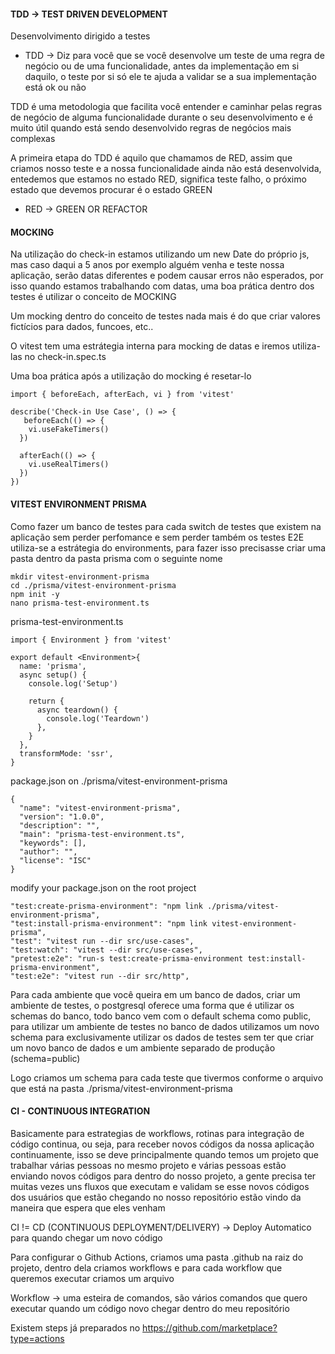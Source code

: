 #### TDD -> TEST DRIVEN DEVELOPMENT

Desenvolvimento dirigido a testes

- TDD -> Diz para você que se você desenvolve um teste de uma regra de negócio ou de uma funcionalidade, antes da implementação em si daquilo, o teste por si só ele te ajuda a validar se a sua implementação está ok ou não

TDD é uma metodologia que facilita você entender e caminhar pelas regras de negócio de alguma funcionalidade durante o seu desenvolvimento e é muito útil quando está sendo desenvolvido regras de negócios mais complexas

A primeira etapa do TDD é aquilo que chamamos de RED, assim que criamos nosso teste e a nossa funcionalidade ainda não está desenvolvida, entedemos que estamos no estado RED, significa teste falho, o próximo estado que devemos procurar é o estado GREEN

- RED -> GREEN OR REFACTOR

#### MOCKING

Na utilização do check-in estamos utilizando um new Date do próprio js, mas caso daqui a 5 anos por exemplo alguém venha e teste nossa aplicação, serão datas diferentes e podem causar erros não esperados, por isso quando estamos trabalhando com datas, uma boa prática dentro dos testes é utilizar o conceito de MOCKING

Um mocking dentro do conceito de testes nada mais é do que criar valores fictícios para dados, funcoes, etc..

O vitest tem uma estrátegia interna para mocking de datas e iremos utiliza-las no check-in.spec.ts

Uma boa prática após a utilização do mocking é resetar-lo

```
import { beforeEach, afterEach, vi } from 'vitest'

describe('Check-in Use Case', () => {
   beforeEach(() => {
    vi.useFakeTimers()
  })

  afterEach(() => {
    vi.useRealTimers()
  })
})
```

#### VITEST ENVIRONMENT PRISMA

Como fazer um banco de testes para cada switch de testes que existem na aplicação sem perder perfomance e sem perder também os testes E2E
utiliza-se a estrátegia do environments, para fazer isso precisasse criar uma pasta dentro da pasta prisma com o seguinte nome

```
mkdir vitest-environment-prisma
cd ./prisma/vitest-environment-prisma
npm init -y
nano prisma-test-environment.ts
```

prisma-test-environment.ts

```
import { Environment } from 'vitest'

export default <Environment>{
  name: 'prisma',
  async setup() {
    console.log('Setup')

    return {
      async teardown() {
        console.log('Teardown')
      },
    }
  },
  transformMode: 'ssr',
}
```

package.json on ./prisma/vitest-environment-prisma

```
{
  "name": "vitest-environment-prisma",
  "version": "1.0.0",
  "description": "",
  "main": "prisma-test-environment.ts",
  "keywords": [],
  "author": "",
  "license": "ISC"
}
```

modify your package.json on the root project

```
"test:create-prisma-environment": "npm link ./prisma/vitest-environment-prisma",
"test:install-prisma-environment": "npm link vitest-environment-prisma",
"test": "vitest run --dir src/use-cases",
"test:watch": "vitest --dir src/use-cases",
"pretest:e2e": "run-s test:create-prisma-environment test:install-prisma-environment",
"test:e2e": "vitest run --dir src/http",
```

Para cada ambiente que você queira em um banco de dados, criar um ambiente de testes, o postgresql oferece uma forma que é utilizar os schemas do banco, todo banco vem com o default schema como public, para utilizar um ambiente de testes no banco de dados utilizamos um novo schema para exclusivamente utilizar os dados de testes sem ter que criar um novo banco de dados e um ambiente separado de produção (schema=public)

Logo criamos um schema para cada teste que tivermos conforme o arquivo que está na pasta ./prisma/vitest-environment-prisma

#### CI - CONTINUOUS INTEGRATION

Basicamente para estrategias de workflows, rotinas para integração de código continua, ou seja, para receber novos códigos da nossa aplicação continuamente, isso se deve principalmente quando temos um projeto que trabalhar várias pessoas no mesmo projeto e várias pessoas estão enviando novos códigos para dentro do nosso projeto, a gente precisa ter muitas vezes uns fluxos que executam e validam se esse novos códigos dos usuários que estão chegando no nosso repositório estão vindo da maneira que espera que eles venham

CI != CD (CONTINUOUS DEPLOYMENT/DELIVERY) -> Deploy Automatico para quando chegar um novo código

Para configurar o Github Actions, criamos uma pasta .github na raiz do projeto, dentro dela criamos workflows e para cada workflow que queremos executar criamos um arquivo

Workflow -> uma esteira de comandos, são vários comandos que quero executar quando um código novo chegar dentro do meu repositório

Existem steps já preparados no https://github.com/marketplace?type=actions